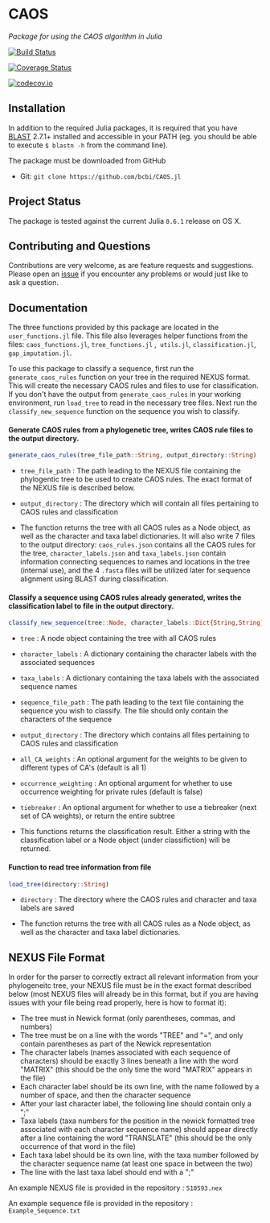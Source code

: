 # CAOS

*Package for using the CAOS algorithm in Julia*

[![Build Status](https://travis-ci.org/paulstey/CAOS.jl.svg?branch=master)](https://travis-ci.org/paulstey/CAOS.jl)

[![Coverage Status](https://coveralls.io/repos/paulstey/CAOS.jl/badge.svg?branch=master&service=github)](https://coveralls.io/github/paulstey/CAOS.jl?branch=master)

[![codecov.io](http://codecov.io/github/paulstey/CAOS.jl/coverage.svg?branch=master)](http://codecov.io/github/paulstey/CAOS.jl?branch=master)

## Installation

In addition to the required Julia packages, it is required that you have [BLAST][blast-url] 2.7.1+ installed and accessible in your PATH (eg. you should be able to execute `$ blastn -h` from the command line).

[blast-url]: https://blast.ncbi.nlm.nih.gov/Blast.cgi?CMD=Web&PAGE_TYPE=BlastDocs&DOC_TYPE=Download

The package must be downloaded from GitHub

* Git: `git clone https://github.com/bcbi/CAOS.jl`

## Project Status

The package is tested against the current Julia `0.6.1` release on OS X.

## Contributing and Questions

Contributions are very welcome, as are feature requests and suggestions. Please open an
[issue][issues-url] if you encounter any problems or would just like to ask a question.

[issues-url]: https://github.com/bcbi/CAOS/issues

## Documentation

The three functions provided by this package are located in the `user_functions.jl` file. This file also leverages helper functions from the files: `caos_functions.jl`, `tree_functions.jl` ,` utils.jl`, `classification.jl`, `gap_imputation.jl`.

To use this package to classify a sequence, first run the `generate_caos_rules` function on your tree in the required NEXUS format. This will create the necessary CAOS rules and files to use for classification. If you don't have the output from `generate_caos_rules` in your working environment, run `load_tree` to read in the necessary tree files. Next run the `classify_new_sequence` function on the sequence you wish to classify.

#### Generate CAOS rules from a phylogenetic tree, writes CAOS rule files to the output directory.
```julia
generate_caos_rules(tree_file_path::String, output_directory::String)
```

* `tree_file_path` : The path leading to the NEXUS file containing the phylogentic tree to be used to create CAOS rules. The exact format of the NEXUS file is described below.

* `output_directory` : The directory which will contain all files pertaining to CAOS rules and classification

* The function returns the tree with all CAOS rules as a Node object, as well as the character and taxa label dictionaries. It will also write 7 files to the output directory: `caos_rules.json` contains all the CAOS rules for the tree, `character_labels.json` and `taxa_labels.json` contain information connecting sequences to names and locations in the tree (internal use), and the 4 `.fasta` files will be utilized later for sequence alignment using BLAST during classification.

#### Classify a sequence using CAOS rules already generated, writes the classification label to file in the output directory.
```julia
classify_new_sequence(tree::Node, character_labels::Dict{String,String}, taxa_labels::Dict{String,String}, sequence_file_path::String, output_directory::String ; all_CA_weights::Dict{Int64,Dict{String,Int64}}=Dict(1=>Dict("sPu"=>1,"sPr"=>1,"cPu"=>1,"cPr"=>1)), occurrence_weighting::Bool=false, tiebreaker::Vector{Dict{String,Int64}}=[Dict{String,Int64}()])
```

* `tree` : A node object containing the tree with all CAOS rules

* `character_labels` : A dictionary containing the character labels with the associated sequences

* `taxa_labels` : A dictionary containing the taxa labels with the associated sequence names

* `sequence_file_path` : The path leading to the text file containing the sequence you wish to classify. The file should only contain the characters of the sequence

* `output_directory` : The directory which contains all files pertaining to CAOS rules and classification

* `all_CA_weights` : An optional argument for the weights to be given to different types of CA's (default is all 1)

* `occurrence_weighting` : An optional argument for whether to use occurrence weighting for private rules (default is false)

* `tiebreaker` : An optional argument for whether to use a tiebreaker (next set of CA weights), or return the entire subtree

* This functions returns the classification result. Either a string with the classification label or a Node object (under classifiction) will be returned.

#### Function to read tree information from file
```julia
load_tree(directory::String)
```

* `directory` : The directory where the CAOS rules and character and taxa labels are saved

* The function returns the tree with all CAOS rules as a Node object, as well as the character and taxa label dictionaries.

## NEXUS File Format

In order for the parser to correctly extract all relevant information from your phylogeneitc tree, your NEXUS file must be in the exact format described below (most NEXUS files will already be in this format, but if you are having issues with your file being read properly, here is how to format it):

* The tree must in Newick format (only parentheses, commas, and numbers)
* The tree must be on a line with the words "TREE" and "=", and only contain parentheses as part of the Newick representation
* The character labels (names associated with each sequence of characters) should be exactly 3 lines beneath a line with the word "MATRIX" (this should be the only time the word "MATRIX" appears in the file)
* Each character label should be its own line, with the name followed by a number of space, and then the character sequence
* After your last character label, the following line should contain only a ";"
* Taxa labels (taxa numbers for the position in the newick formatted tree associated with each character sequence name) should appear directly after a line containing the word "TRANSLATE" (this should be the only occurrence of that word in the file)
* Each taxa label should be its own line, with the taxa number followed by the character sequence name (at least one space in between the two)
* The line with the last taxa label should end with a ";"

An example NEXUS file is provided in the repository : `S10593.nex`

An example sequence file is provided in the repository : `Example_Sequence.txt`
